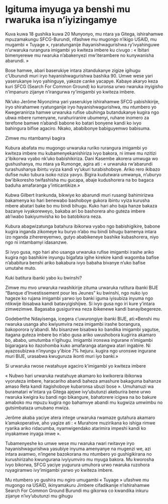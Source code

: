 # Igituma imyuga ya benshi mu rwaruka isa n’iyizingamye

Kuva kuwa 18 gushika kuwa 20 Munyonyo, mu ntara ya Gitega, ishirahamwe mpuzamakungu SFCG-Burundi, rifashwe mu mugongo n’ikigo USAID, mu mugambi « Tuyage », ryaratunganije ihayanishwagurishwa ry’ivyahinguwe n’urwaruka rurangura imigambi yo kwiteza imbere ku civugo : « Ibitari bimenyerewe mu rwaruka n’abakenyezi mw’iterambere no kunywanisha abarundi. »

Bose hamwe, abari baserukiye intara zitandukanye  zigize igihugu c’Uburundi muri iryo hayanishwagurishwa bashika 90. Umwe wese yari yaserukanye ivyo yahinguye, yakoze canke yacapye. Kabaye akaryo keza kuri SFCG (Search For Common Ground) ko kuronsa urwo rwaruka inyigisho n’impanuro zijanye n’irangurwa ry’imigambi yo kwiteza imbere.

Nk’uko Jerôme Niyonzima yari yaserukiye ishirahamwe SFCG yabishikirije, iryo shirahamwe ryatunganije iryo hayanishwagurishwa, mu ntumbero yo Kwegeraniriza hamwe urwaruka rufise ubuhinga butandukanye kugira ngo ubwa mbere rumenyane, rurahuriranire ubumenyi, ruhane inomero za terefone bamwe n’abandi babone ko batari bonyene kandi ko ivyo bahingura bifise agaciro. Nkako, ababibonye babiguyemwo babisuma.

Zimwe mu ntambamyi bagira

Kubura abafata mu mugongo urwaruka ruriko rurangura imigambi yo kwiteza imbere mu kubamenyekanishiriza ivyo bakora, ni imwe mu nzitizi z’ibikorwa vyabo nk’uko babishikiriza. Dani Kasembe akorera umwuga wo gushushanya, mu ntara ya Rumonge, agira ati : « urwaruka rw’abarundi turashushanya ibintu vyiza kandi vy’ukuri turabishoboye. Ariko rero ikibazo dufise nuko tubura isoko nziza yavyo. Bigira kudutwara umwanya, n’uburyo bw’ibikoresho  twifashisha mu gucapa, abaje kudushorera na bo bagaca baduha amafaranga y’inticantikize.»

Kubwa Gilbert Irankunda, bikwiye ko abarundi muri rusangi bahimirizwa bakamenya ko hari benewabo bashoboye gukora ibintu vyiza kurusha mbere abatari bake bo mu bindi bihugu. Kuko hari aho baja hanze bakaza bazanye ivyakoreweyo, bakaba ari bo bashorera aho guteza imbere ab’iwabo bakiyumvisha ko bo batobikora neza.

Kubura abagwizatunga batahura ibikorwa vyabo ngo babishigikire, babone kugira inganda zikomeye ku buryo n’abo mu bindi bihugu bamenya intara izo nganda  ziherereyemwo, gutyo ababikeneye bashike kubashorera, niyo ngo ni intambamyi idasanzwe.

Si ivyo gusa, ngo hari aho usanga urwaruka rufise imigambi  irashe ariko kugira ngo bashikire inyungu bigafata igihe kirekire kandi wagomba bafise n’ababitura benshi ariko bakabura ivyo babaha bivanye n’uko bafise umutahe muto.

Kuki batitura ibanki yabo ku bwinshi?

Zimwe mu mvo urwaruka rwashikirije zituma urwaruka rutitura ibanki BIJE “Banque d’Investissement pour les Jeunes” ku bwinshi, ngo nuko iyo hageze ko rujana imigambi yarwo iyo banki iguma iyisubiza inyuma ngo ntikwije ibisabwa kandi batavyigishijwe. Si ivyo gusa ngo iri kure y’intara zimwezimwe. Bagasaba gusigurirwa neza ibikenewe kandi banayibegereze.

Godeberthe Ndayisenga, icegera c’uwurongiye ibanki BIJE, ati:«Benshi mu rwaruka usanga aho kwiyumvira neza imigambi irashe borangura, bakoporora iy’abandi. Mu bisanzwe bisabwa ko bandika imigambi yagutse, itagana guteza imbere bo n’abo gusa ariko uwushobora kugirira akamaro bo, ababo, umutumba n’igihugu. Imigambi ironswa ingurane n’imigambi bigaragara ko itazohomba kuko amafaranga atangwa atari ingabire. Ni ayazosubizwa n’inyungu y’ibice 7% hejuru. kugira ngo uronswe ingurane muri BIJE, urasabwa kwuguruza ikonti muri iyo banki.»

Si  urwaruka rwose rwatahuye agaciro k’imigambi yo kwiteza imbere

« Nubwo hari urwaruka rwatahuye akamaro ko kwikorera ibikorwa vyoruteza imbere, haracariho abandi baheza amashure bakaguma  bahanze amaso  Reta kandi itagishoboye kubaronsa ubuzi bose ». Umuhanuzi wa buramatari w’intara ya Gitega ajejwe ivy’ubutunzi akeburira bene urwo rwaruka kwigira ku bandi ngo bikangure,  bahatorere icigwa na bo bakure amaboko mu mpuzu kugira ngo bahamvye abandi mu kugwiza umwimbu no gutsimbataza umubano mwiza.

Jerôme akaba yaciye atera intege urwaruka rwamaze gutahura akamaro k’amakoperative, aho yagize ati : « Murahore muzirikana ko ishiga rimwe ryarika ariko ridacumba, nyamwigendako atarimira impeshi kandi ko inyakamwe inyaga imwe ».

Tubamenyeshe ko umwe wese mu rwaruka rwari rwitavye iryo hayanishwagurishwa yasubiye inyuma amenyanye na mugenzi we, azi intara avamwo, n’ingene bazokorana mu ntumbero yo gushigikirana no kurushirizaho kwungurana ivyiyumviro mu myuga bakora. Mu kworosha ivyo bikorwa, SFCG yaciye yugurura umuhora urwo rwaruka ruzohora ruyagiramwo ivy’imigambi yarwo yo kwiteza imbere.

Mu ntumbero yo gushira mu ngiro umugambi « Tuyage » ufashwe mu mugongo na USAID, ikinyamakuru Jimbere cifadikanije n’ishirahamwe Search For Common Ground Burundi mu gikorwa co kwandika inkuru zijanye n’ivy’ubutunzi mu gihugu
